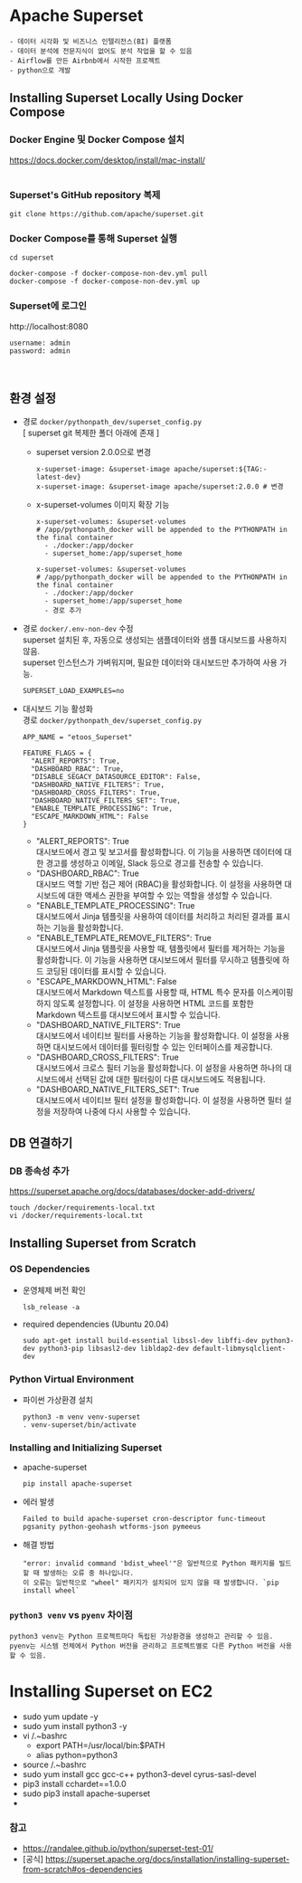 # Apache Superset
```
- 데이터 시각화 및 비즈니스 인텔리전스(BI) 플랫폼
- 데이터 분석에 전문지식이 없어도 분석 작업을 할 수 있음
- Airflow를 만든 Airbnb에서 시작한 프로젝트
- python으로 개발
```

## Installing Superset Locally Using Docker Compose

### Docker Engine 및 Docker Compose 설치
https://docs.docker.com/desktop/install/mac-install/
<br><br>

### Superset's GitHub repository 복제
```
git clone https://github.com/apache/superset.git
```

### Docker Compose를 통해 Superset 실행
```
cd superset
```

```
docker-compose -f docker-compose-non-dev.yml pull
docker-compose -f docker-compose-non-dev.yml up
```

### Superset에 로그인
http://localhost:8080
```
username: admin
password: admin
```

<br>

## 환경 설정  
- 경로 `docker/pythonpath_dev/superset_config.py`<br>
  [ superset git 복제한 폴더 아래에 존재 ]
  - superset version 2.0.0으로 변경<br>
    ```
    x-superset-image: &superset-image apache/superset:${TAG:-latest-dev}
    x-superset-image: &superset-image apache/superset:2.0.0 # 변경
    ```
  
  - x-superset-volumes 이미지 확장 기능
    ```
    x-superset-volumes: &superset-volumes
    # /app/pythonpath_docker will be appended to the PYTHONPATH in the final container
      - ./docker:/app/docker
      - superset_home:/app/superset_home
    
    x-superset-volumes: &superset-volumes
    # /app/pythonpath_docker will be appended to the PYTHONPATH in the final container
      - ./docker:/app/docker
      - superset_home:/app/superset_home
      - 경로 추가
    ```

- 경로 `docker/.env-non-dev` 수정<br>
  superset 설치된 후, 자동으로 생성되는 샘플데이터와 샘플 대시보드를 사용하지 않음.<br>
  superset 인스턴스가 가벼워지며, 필요한 데이터와 대시보드만 추가하여 사용 가능.<br>
  ```
  SUPERSET_LOAD_EXAMPLES=no
  ```
    
- 대시보드 기능 활성화<br>
  경로 `docker/pythonpath_dev/superset_config.py`
  
  ```
  APP_NAME = "etoos_Superset"
  
  FEATURE_FLAGS = {
    "ALERT_REPORTS": True,
    "DASHBOARD_RBAC": True,
    "DISABLE_SEGACY_DATASOURCE_EDITOR": False,
    "DASHBOARD_NATIVE_FILTERS": True,
    "DASHBOARD_CROSS_FILTERS": True,
    "DASHBOARD_NATIVE_FILTERS_SET": True,
    "ENABLE_TEMPLATE_PROCESSING": True,
    "ESCAPE_MARKDOWN_HTML": False
  }
  ```
  - "ALERT_REPORTS": True<br>
    대시보드에서 경고 및 보고서를 활성화합니다. 이 기능을 사용하면 데이터에 대한 경고를 생성하고 이메일, Slack 등으로 경고를 전송할 수 있습니다.
  - "DASHBOARD_RBAC": True<br>
    대시보드 역할 기반 접근 제어 (RBAC)을 활성화합니다. 이 설정을 사용하면 대시보드에 대한 액세스 권한을 부여할 수 있는 역할을 생성할 수 있습니다.
  - "ENABLE_TEMPLATE_PROCESSING": True<br>
    대시보드에서 Jinja 템플릿을 사용하여 데이터를 처리하고 처리된 결과를 표시하는 기능을 활성화합니다.
  - "ENABLE_TEMPLATE_REMOVE_FILTERS": True<br>
    대시보드에서 Jinja 템플릿을 사용할 때, 템플릿에서 필터를 제거하는 기능을 활성화합니다. 이 기능을 사용하면 대시보드에서 필터를 무시하고 템플릿에 하드 코딩된 데이터를 표시할 수 있습니다.
  - "ESCAPE_MARKDOWN_HTML": False<br>
    대시보드에서 Markdown 텍스트를 사용할 때, HTML 특수 문자를 이스케이핑하지 않도록 설정합니다. 이 설정을 사용하면 HTML 코드를 포함한 Markdown 텍스트를 대시보드에서 표시할 수 있습니다.
  - "DASHBOARD_NATIVE_FILTERS": True<br>
    대시보드에서 네이티브 필터를 사용하는 기능을 활성화합니다. 이 설정을 사용하면 대시보드에서 데이터를 필터링할 수 있는 인터페이스를 제공합니다.
  - "DASHBOARD_CROSS_FILTERS": True<br>
    대시보드에서 크로스 필터 기능을 활성화합니다. 이 설정을 사용하면 하나의 대시보드에서 선택된 값에 대한 필터링이 다른 대시보드에도 적용됩니다.
  - "DASHBOARD_NATIVE_FILTERS_SET": True<br>
    대시보드에서 네이티브 필터 설정을 활성화합니다. 이 설정을 사용하면 필터 설정을 저장하여 나중에 다시 사용할 수 있습니다.

## DB 연결하기

### DB 종속성 추가
https://superset.apache.org/docs/databases/docker-add-drivers/
```
touch /docker/requirements-local.txt
vi /docker/requirements-local.txt
```

## Installing Superset from Scratch

### OS Dependencies
  
- 운영체제 버전 확인
  ```
  lsb_release -a
  ```
- required dependencies (Ubuntu 20.04)
  ```
  sudo apt-get install build-essential libssl-dev libffi-dev python3-dev python3-pip libsasl2-dev libldap2-dev default-libmysqlclient-dev
  ```

### Python Virtual Environment
  
- 파이썬 가상환경 설치
  ```
  python3 -m venv venv-superset
  . venv-superset/bin/activate
  ```

### Installing and Initializing Superset
  
- apache-superset
  ```
  pip install apache-superset
  ```
- 에러 발생
  ```
  Failed to build apache-superset cron-descriptor func-timeout pgsanity python-geohash wtforms-json pymeeus
  ```
- 해결 방법
  ```
  "error: invalid command 'bdist_wheel'"은 일반적으로 Python 패키지를 빌드할 때 발생하는 오류 중 하나입니다. 
  이 오류는 일반적으로 "wheel" 패키지가 설치되어 있지 않을 때 발생합니다. `pip install wheel`
  ```
  

### `python3 venv` vs `pyenv` 차이점
```
python3 venv는 Python 프로젝트마다 독립된 가상환경을 생성하고 관리할 수 있음.
pyenv는 시스템 전체에서 Python 버전을 관리하고 프로젝트별로 다른 Python 버전을 사용할 수 있음.
```

# Installing Superset on EC2
 
- sudo yum update -y
- sudo yum install python3 -y
- vi /.~bashrc
  - export PATH=/usr/local/bin:$PATH
  - alias python=python3
- source /.~bashrc
- sudo yum install gcc gcc-c++ python3-devel cyrus-sasl-devel
- pip3 install cchardet==1.0.0
- sudo pip3 install apache-superset
- 

### 참고
- https://randalee.github.io/python/superset-test-01/
- [공식] https://superset.apache.org/docs/installation/installing-superset-from-scratch#os-dependencies

